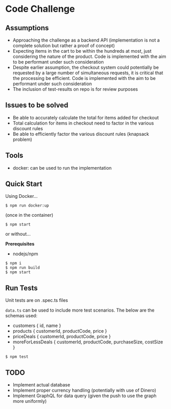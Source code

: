 # Code Challenge

## Assumptions
- Approaching the challenge as a backend API (implementation is not a complete 
solution but rather a proof of concept)
- Expecting items in the cart to be within the hundreds at most, just considering
the nature of the product. Code is implemented with the aim to be performant under 
such consideration
- Despite earlier assumption, the checkout system could potentially be requested by
a large number of simultaneous requests, it is critical that the processing be 
efficient. Code is implemented with the aim to be performant under such consideration
- The inclusion of test-results on repo is for review purposes

## Issues to be solved
- Be able to accurately calculate the total for items added for checkout
- Total calculation for items in checkout need to factor in the various discount rules
- Be able to efficiently factor the various discount rules (knapsack problem)

## Tools
- docker: can be used to run the implementation

## Quick Start

Using Docker...
```
$ npm run docker:up
```
(once in the container)
```
$ npm start 
```

or without...

**Prerequisites**
- nodejs/npm
```shell
$ npm i
$ npm run build
$ npm start
```

## Run Tests

Unit tests are on .spec.ts files

`data.ts` can be used to include more test scenarios. The below are the schemas used:
- customers {
    id,
    name
  }
- products {
    customerId, 
    productCode, 
    price
  }  
- priceDeals {
  customerId, 
  productCode, 
  price
}
- moreForLessDeals {
    customerId, 
    productCode, 
    purchaseSize, 
    costSize  
  }

```shell
$ npm test
```

## TODO
- Implement actual database 
- Implement proper currency handling (potentially with use of Dinero)
- Implement GraphQL for data query (given the push to use the graph more uniformly)
